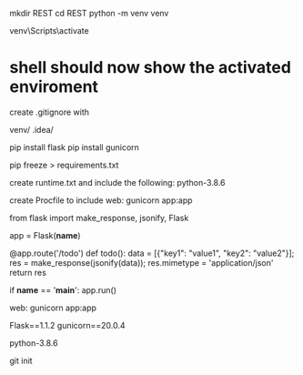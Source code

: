 mkdir REST
cd REST
python -m venv venv

venv\Scripts\activate
# shell should now show the activated enviroment

create .gitignore with

venv/
.idea/

pip install flask
pip install gunicorn

pip freeze > requirements.txt

create runtime.txt and include the following:
python-3.8.6

create Procfile to include
web: gunicorn app:app

from flask import make_response, jsonify, Flask

app = Flask(__name__)

@app.route('/todo')
def todo():
    data = [{"key1": "value1", "key2": "value2"}];
    res = make_response(jsonify(data));
    res.mimetype = 'application/json'
    return res

if __name__ == '__main__':
    app.run()

web: gunicorn app:app

Flask==1.1.2
gunicorn==20.0.4

python-3.8.6


git init